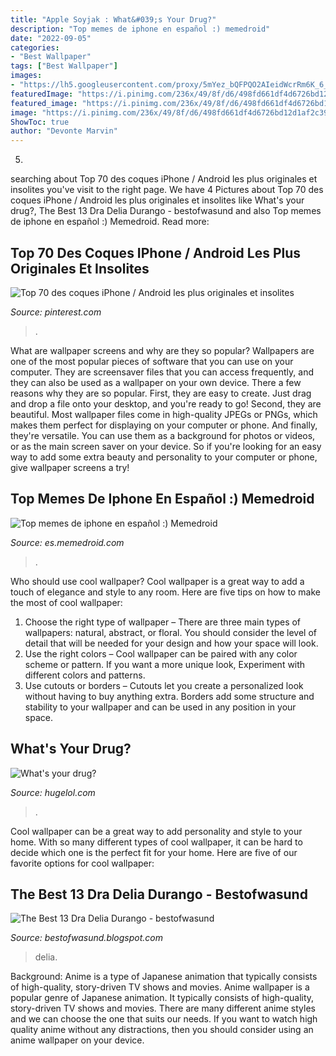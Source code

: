 ```yaml
---
title: "Apple Soyjak : What&#039;s Your Drug?"
description: "Top memes de iphone en español :) memedroid"
date: "2022-09-05"
categories:
- "Best Wallpaper"
tags: ["Best Wallpaper"]
images:
- "https://lh5.googleusercontent.com/proxy/5mYez_bQFPQO2AIeidWcrRm6K_6_XP2jB24l8xCzkbf1U6O4vFDLcluKZbOknZpTpMN2l4i0FMk6RHhghRCUBHN0lJo"
featuredImage: "https://i.pinimg.com/236x/49/8f/d6/498fd661df4d6726bd12d1af2c394dab.jpg?nii=t"
featured_image: "https://i.pinimg.com/236x/49/8f/d6/498fd661df4d6726bd12d1af2c394dab.jpg?nii=t"
image: "https://i.pinimg.com/236x/49/8f/d6/498fd661df4d6726bd12d1af2c394dab.jpg?nii=t"
ShowToc: true
author: "Devonte Marvin"
---
```



5.

	

		
searching about Top 70 des coques iPhone / Android les plus originales et insolites you've visit to the right page. We have 4 Pictures about Top 70 des coques iPhone / Android les plus originales et insolites like What&#039;s your drug?, The Best 13 Dra Delia Durango - bestofwasund and also Top memes de iphone en español :) Memedroid. Read more:
		
    
## Top 70 Des Coques IPhone / Android Les Plus Originales Et Insolites

<img loading=lazy src="https://i.pinimg.com/236x/49/8f/d6/498fd661df4d6726bd12d1af2c394dab.jpg?nii=t" onerror="this.onerror=null;this.src='https://tse3.mm.bing.net/th?id=OIP.W4ZUXvb9pQcl5KqNUNmO3AAAAA&amp;pid=15.1';" alt="Top 70 des coques iPhone / Android les plus originales et insolites">

_Source: pinterest.com_

>. 

	

What are wallpaper screens and why are they so popular?
Wallpapers are one of the most popular pieces of software that you can use on your computer. They are screensaver files that you can access frequently, and they can also be used as a wallpaper on your own device. There a few reasons why they are so popular. First, they are easy to create. Just drag and drop a file onto your desktop, and you're ready to go! Second, they are beautiful. Most wallpaper files come in high-quality JPEGs or PNGs, which makes them perfect for displaying on your computer or phone. And finally, they're versatile. You can use them as a background for photos or videos, or as the main screen saver on your device. So if you're looking for an easy way to add some extra beauty and personality to your computer or phone, give wallpaper screens a try!

    
## Top Memes De Iphone En Español :) Memedroid

<img loading=lazy src="https://images7.memedroid.com/images/UPLOADED654/5fdb730869245.jpeg" onerror="this.onerror=null;this.src='https://tse2.mm.bing.net/th?id=OIP.kNTB7NPU7O4Wh4e1b3UszQHaGd&amp;pid=15.1';" alt="Top memes de iphone en español :) Memedroid">

_Source: es.memedroid.com_

>. 

	

Who should use cool wallpaper?
Cool wallpaper is a great way to add a touch of elegance and style to any room. Here are five tips on how to make the most of cool wallpaper: 
1) Choose the right type of wallpaper – There are three main types of wallpapers: natural, abstract, or floral. You should consider the level of detail that will be needed for your design and how your space will look. 
2) Use the right colors – Cool wallpaper can be paired with any color scheme or pattern. If you want a more unique look, Experiment with different colors and patterns. 
3) Use cutouts or borders – Cutouts let you create a personalized look without having to buy anything extra. Borders add some structure and stability to your wallpaper and can be used in any position in your space.

    
## What&#039;s Your Drug?

<img loading=lazy src="https://hugelolcdn.com/i/658301.png" onerror="this.onerror=null;this.src='https://tse2.mm.bing.net/th?id=OIP.lNqq6RGFXzbhiiQ9VsqAMwHaI4&amp;pid=15.1';" alt="What&#039;s your drug?">

_Source: hugelol.com_

>. 

	

Cool wallpaper can be a great way to add personality and style to your home. With so many different types of cool wallpaper, it can be hard to decide which one is the perfect fit for your home. Here are five of our favorite options for cool wallpaper: 

    
## The Best 13 Dra Delia Durango - Bestofwasund

<img loading=lazy src="https://lh5.googleusercontent.com/proxy/5mYez_bQFPQO2AIeidWcrRm6K_6_XP2jB24l8xCzkbf1U6O4vFDLcluKZbOknZpTpMN2l4i0FMk6RHhghRCUBHN0lJo" onerror="this.onerror=null;this.src='https://tse3.mm.bing.net/th?id=OIP.FDe7UFYVZZt5Xekja7r7-wHaFj&amp;pid=15.1';" alt="The Best 13 Dra Delia Durango - bestofwasund">

_Source: bestofwasund.blogspot.com_

>delia. 

	

Background: Anime is a type of Japanese animation that typically consists of high-quality, story-driven TV shows and movies.
Anime wallpaper is a popular genre of Japanese animation. It typically consists of high-quality, story-driven TV shows and movies. There are many different anime styles and we can choose the one that suits our needs. If you want to watch high quality anime without any distractions, then you should consider using an anime wallpaper on your device.

